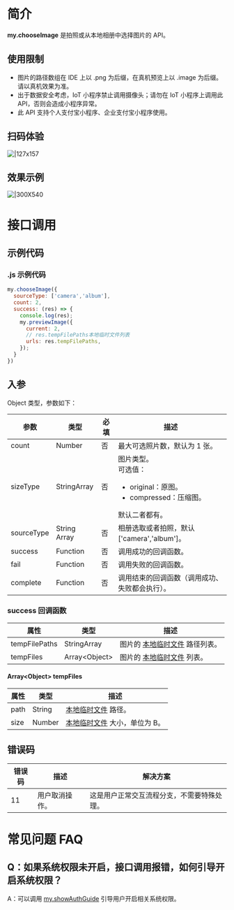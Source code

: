 # 简介
**my.chooseImage** 是拍照或从本地相册中选择图片的 API。

## 使用限制

- 图片的路径数组在 IDE 上以 .png 为后缀，在真机预览上以 .image 为后缀。请以真机效果为准。
- 出于数据安全考虑，IoT 小程序禁止调用摄像头；请勿在 IoT 小程序上调用此 API，否则会造成小程序异常。
- 此 API 支持个人支付宝小程序、企业支付宝小程序使用。

## 扫码体验
![|127x157](https://cdn.nlark.com/yuque/0/2021/jpeg/179989/1625190721184-d4b7110c-a448-4bf8-a664-7713db4e4812.jpeg#align=left&display=inline&height=157&margin=%5Bobject%20Object%5D&name=1.jpeg&originHeight=157&originWidth=127&size=19820&status=done&style=stroke&width=127)

## 效果示例 
![|300X540](https://cdn.nlark.com/yuque/0/2021/gif/179989/1625190728382-c926911d-9f2f-4386-812a-a48fc655f673.gif#align=left&display=inline&height=540&margin=%5Bobject%20Object%5D&name=2.gif&originHeight=540&originWidth=300&size=113733&status=done&style=stroke&width=300)

# 接口调用

## 示例代码

### .js 示例代码
```javascript
my.chooseImage({
  sourceType: ['camera','album'],
  count: 2,
  success: (res) => {
    console.log(res);
    my.previewImage({
      current: 2,
      // res.tempFilePaths本地临时文件列表
      urls: res.tempFilePaths,
    });
  }
})
```

## 入参
Object 类型，参数如下：

| **参数** | **类型** | **必填** | **描述** |
| --- | --- | --- | --- |
| count | Number | 否 | 最大可选照片数，默认为 1 张。 |
| sizeType	 | StringArray | 否 | 图片类型。<br />可选值：<ul><li>original：原图。</li><li>compressed：压缩图。</li></ul>默认二者都有。 |
| sourceType | String Array | 否 | 相册选取或者拍照，默认 ['camera','album']。 |
| success | Function | 否 | 调用成功的回调函数。 |
| fail | Function | 否 | 调用失败的回调函数。 |
| complete | Function | 否 | 调用结束的回调函数（调用成功、失败都会执行）。 |

### success 回调函数
| **属性** | **类型** | **描述** |
| --- | --- | --- |
| tempFilePaths | StringArray | 图片的 [本地临时文件](https://opendocs.alipay.com/mini/03dt4s#%E6%9C%AC%E5%9C%B0%E4%B8%B4%E6%97%B6%E6%96%87%E4%BB%B6) 路径列表。 |
| tempFiles | Array\<Object\> | 图片的 [本地临时文件](https://opendocs.alipay.com/mini/03dt4s#%E6%9C%AC%E5%9C%B0%E4%B8%B4%E6%97%B6%E6%96%87%E4%BB%B6) 列表。 |

#### Array\<Object\> tempFiles 
| **属性** | **类型** | **描述** |
| --- | --- | --- |
| path | String | [本地临时文件](https://opendocs.alipay.com/mini/03dt4s#%E6%9C%AC%E5%9C%B0%E4%B8%B4%E6%97%B6%E6%96%87%E4%BB%B6) 路径。 |
| size | Number | [本地临时文件](https://opendocs.alipay.com/mini/03dt4s#%E6%9C%AC%E5%9C%B0%E4%B8%B4%E6%97%B6%E6%96%87%E4%BB%B6) 大小，单位为 B。 |

## 错误码
| **错误码** | **描述** | **解决方案** |
| --- | --- | --- |
| 11 | 用户取消操作。 | 这是用户正常交互流程分支，不需要特殊处理。 |

# 常见问题 FAQ
## Q：如果系统权限未开启，接口调用报错，如何引导开启系统权限？
A：可以调用 [my.showAuthGuide](https://opendocs.alipay.com/mini/api/show-auth-guide) 引导用户开启相关系统权限。
